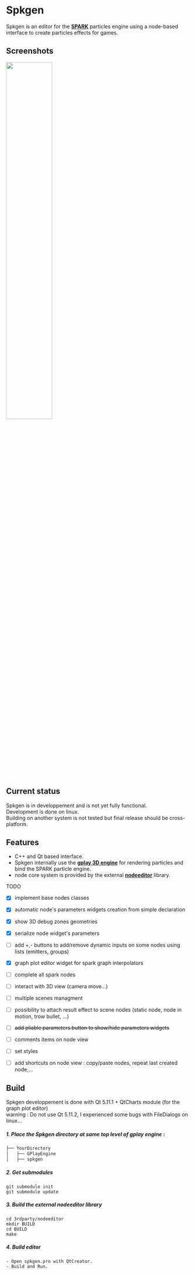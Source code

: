 # Spkgen
Spkgen is an editor for the [**SPARK**](https://github.com/fredakilla/SPARK) particles engine using a node-based interface to create particles effects for games.
 
## Screenshots
<img src="https://i.imgur.com/6BVsIWL.png" width="50%" height="%">


## Current status
Spkgen is in developpement and is not yet fully functional.  
Development is done on linux.  
Building on another system is not tested but final release should be cross-platform.


## Features
- C++ and Qt based interface.
- Spkgen internally use the [**gplay 3D engine**](https://github.com/fredakilla/GPlayEngine) for rendering particles and bind the SPARK particle engine.
- node core system is provided by the external [**nodeeditor**](https://github.com/paceholder/nodeeditor) library.

TODO
- [x] implement base nodes classes
- [x] automatic node's parameters widgets creation from simple declaration
- [x] show 3D debug zones geometries
- [x] serialize node widget's parameters
- [ ] add +,- buttons to add/remove dynamic inputs on some nodes using lists (emitters, groups)
- [x] graph plot editor widget for spark graph interpolators
- [ ] complete all spark nodes
- [ ] interact with 3D view (camera move...)
- [ ] multiple scenes managment
- [ ] possibility to attach result effect to scene nodes (static node, node in motion, trow bullet, ...)
- [ ] ~~add pliable parameters button to show/hide parameters widgets~~
- [ ] comments items on node view
- [ ] set styles
- [ ] add shortcuts on node view : copy/paste nodes, repeat last created node,...


## Build

Spkgen developpement is done with Qt 5.11.1 + QtCharts module (for the graph plot editor)     
warning : Do not use Qt 5.11.2, I experienced some bugs with FileDialogs on linux...


##### 1. Place the Spkgen directory at same top level of gplay engine :
```bash
├── YourDirectory
│	├── GPlayEngine
│	├── spkgen
```

##### 2. Get submodules
```
git submodule init
git submodule update
```

##### 3. Build the external nodeeditor library
```
cd 3rdparty/nodeeditor
mkdir BUILD
cd BUILD
make
```

##### 4. Build editor
```
- Open spkgen.pro with QtCreator.  
- Build and Run.
```